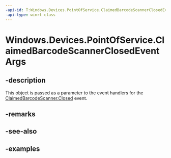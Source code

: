 ```yaml
---
-api-id: T:Windows.Devices.PointOfService.ClaimedBarcodeScannerClosedEventArgs
-api-type: winrt class
---
```


<!-- Class syntax.
public class ClaimedBarcodeScannerClosedEventArgs 
-->

# Windows.Devices.PointOfService.ClaimedBarcodeScannerClosedEventArgs

## -description
This object is passed as a parameter to the event handlers for the [ClaimedBarcodeScanner.Closed](claimedbarcodescanner_closed.md) event.

## -remarks

## -see-also

## -examples

